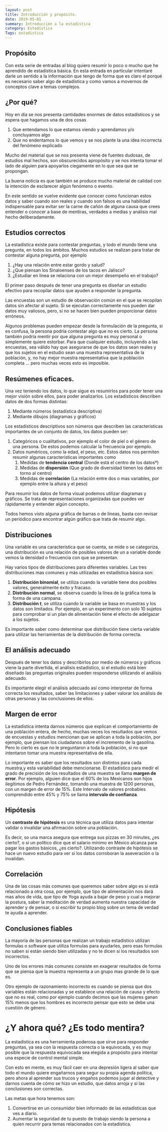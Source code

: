 ```yaml
---
layout: post
title: Introducción y propósito.
date: 2019-05-01
summary: Introducción a la estadística
category: Estadística
Tags: estadistica
---
```


## Propósito

Con esta serie de entradas al blog quiero resumir lo poco o mucho que he aprendido de estadística básica.
En esta entrada en particular intentaré darle un sentido a la información que tengo de forma que es claro el porqué es necesario saber algo de estadística y como vamos a movernos de conceptos clave a temas complejos.

## ¿Por qué?

Hoy en día se nos presenta cantidades enormes de datos estadísticos y se espera que hagamos una de dos cosas
1. Que entendamos lo que estamos viendo y aprendamos y/o concluyamos algo
2. Que no endentamos lo que vemos y se nos plante la una idea incorrecta del fenómeno explicado

Mucho del material que se nos presenta viene de fuentes dudosas, de estudios mal hechos, son obscurecidos apropósito y se nos intenta tomar el lado de alguien para apoyarlos ciegamente en lo que sea que se propongan.

La buena noticia es que también se produce mucho material de calidad con la intención de esclarecer algún fenómeno o evento.

En este sentido se vuelve evidente que conocer como funcionan estos datos y saber cuando son reales y cuando son falsos es una habilidad indispensable para evitar ser la carne de cañón de alguna causa que crees entender o conocer a base de mentiras, verdades a medias y análisis mal hecho deliberadamente.

## Estudios correctos

La estadística existe para contestar preguntas, y todo el mundo tiene una pregunta, en todos los ámbitos. Muchos estudios se realizan para tratar de contestar alguna pregunta, por ejemplo

1.  ¿Hay una relación entre estar gordo y salud?
1.  ¿Que piensan los Sinaloenses de los tacos en Jalisco?
1.  ¿Estudiar en linea se relaciona con un mejor desempeño en el trabajo?

El primer paso después de tener una pregunta es diseñar un estudio efectivo para recopilar datos que ayuden a responder la pregunta.

Las encuestas son un estudio de observación común en el que se recopilan datos sin afectar al sujeto.
Si se ejecutan correctamente nos pueden dar datos muy valiosos, pero, si no se hacen bien pueden proporcionar datos erróneos.

Algunos problemas pueden empezar desde la formulación de la pregunta, si es confusa, la persona podría contestar algo que no es cierto.
La persona también podría mentir por que alguna pregunta es muy personal o simplemente quiere estorbar.
Para que cualquier estudio, incluyendo a las encuestas, sea válido hay que asegurarse de que los datos sean reales y que los sujetos en el estudio sean una muestra representativa de la población, y, no hay mejor muestra representativa que la población completa ... pero muchas veces esto es imposible.

## Resúmenes eficaces.

Una vez teniendo los datos, lo que sigue es resumirlos para poder tener una mejor visión sobre ellos, para poder analizarlos.
Los estadísticos describen datos de dos formas distintas:

1.  Mediante números (estadística descriptiva)
2.  Mediante dibujos (diagramas y gráficos)

Los estadísticos descriptivos son números que describen las características importantes de un conjunto de datos, los datos pueden ser:

1.  Categóricos o cualitativos, por ejemplo el color de piel o el género de una persona. De estos podemos calcular la frecuencia por ejemplo.
2.  Datos numéricos, como la edad, el peso, etc. Estos datos nos permiten resumir algunas características importantes como
    1.  Medidas de **tendencia central** (Donde está el centro de los datosº)
    1.  Medidas de **dispersión** (Que grado de diversidad tienen los datos en torno al centro)
    1.  Medidas de **correlación** (La relación entre dos o mas variables, por ejemplo entre la altura y el peso)

Para resumir los datos de forma visual podemos utilizar diagramas y gráficos. Se trata de representaciones organizadas que puedes ver rápidamente y entender algún concepto.

Todos hemos visto alguna gráfica de barras o de lineas, basta con revisar un periódico para encontrar algún gráfico que trata de resumir algo.

## Distribuciones

Una variable es una característica que se cuenta, se mide o se categoriza, una distribución es una relación de posibles valores de un a variable donde vemos la densidad o frecuencia con que se presentan.

Hay varios tipos de distribuciones para diferentes variables. Las tres distribuciones mas comunes y más utilizadas en estadística básica son:

1.  **Distribución binomial**, se utiliza cuando la variable tiene dos posibles valores, generalmente éxito y fracaso.
1.  **Distribución normal**, se observa cuando la línea de la gráfica toma la forma de una campana.
1.  **Distribución *t***, se utiliza cuando la variable se basa en muestras y los datos son limitados. Por ejemplo, en un experimento con solo 10 sujetos para comprobar si un plan de alimentación tiene el efecto de adelgazar a los sujetos.

Es importante saber como determinar que distribución tiene cierta variable para utilizar las herramientas de la distribución de forma correcta.

## El análisis adecuado

Después de tener los datos y describirlos por medio de números y gráficos viene la parte divertida, el análisis estadístico, si el estudio está bien diseñado las preguntas originales pueden responderse utilizando el análisis adecuado.

Es importante elegir el análisis adecuado así como interpretar de forma correcta los resultados, saber las limitaciones y saber valorar los análisis de otras personas y las conclusiones de ellos.

## Margen de error

La estadística intenta darnos números que explican el comportamiento de una población entera, de hecho, muchas veces los resultados que vemos de encuestas y estudios mencionan que se aplican a toda la población, por ejemplo, que piensan los ciudadanos sobre el incremento de la gasolina. Pero lo cierto es que no le preguntaron a toda la población, si no que intentaron tomar una muestra representativa de ella.

Lo importante es saber que los resultados son distintos para cada muestra,y esta variabilidad debe mencionarse.
El estadístico para medir el grado de precisión de los resultados de una muestra se llama **margen de error**.
Por ejemplo, alguien dice que el 60% de los Mexicanos son hijos ilegítimos de Pedro Fernández, tomando una muestra de 1200 personas, con un margen de error de 15%. Este Intervalo de valores probables comprendido entre 45% y 75% se llama **intervalo de confianza**.

## Hipótesis

Un **contraste de hipótesis** es una técnica que utiliza datos para intentar validar o invalidar una afirmación sobre una población.

Es decir, so una marca asegura que entrega sus pizzas en 30 minutes, ¿es cierto?, o si un político dice que el salario mínimo en México alcanza para pagar los gastos básicos, ¿es cierto?. Utilizando contraste de hipótesis se hace un nuevo estudio para ver si los datos corroboran la aseveración o la invalidan.

## Correlación

Una de las cosas más comunes que queremos saber sobre algo es si está relacionado a otra cosa, por ejemplo, que tipo de alimentación nos dará mas años de vida, que tipo de Yoga ayuda a bajar de peso y cual a mejorar la postura, saber la meditación de verdad aumenta nuestra capacidad de aprender y de pensar, o si escribir tu propio blog sobre un tema de verdad te ayuda a aprender.

## Conclusiones fiables

La mayoría de las personas que realizan un trabajo estadístico utilizan formulas o software que utiliza formulas para ayudarles, pero esas formulas no saben si están siendo bien utilizadas y no te dicen si los resultados son incorrectos.

Uno de los errores más comunes consiste en exagerar resultados de forma que se piensa que la muestra representa a un grupo mas grande de lo que es.

Otro ejemplo de razonamiento incorrecto es cuando se piensa que dos variables están relacionadas y se establece una relación de causa y efecto que no es real, como por ejemplo cuando decimos que las mujeres ganan 15% menos que los hombres es incorrecto pensar que esto se debe una cuestión de género.

# ¿Y ahora qué? ¿Es todo mentira?

La estadística es una herramienta poderosa que sirve para responder preguntas, ya sea con la respuesta correcta o la equivocada, y es muy posible que la respuesta equivocada sea elegida a propósito para intentar una especie de control mental simple.

Con esto en mente, es muy fácil caer en una depresión ligera al saber que todo el mundo quiere engañarnos para segur su propia agenda política, pero ahora al aprender sus trucos y engaños podemos jugar al detective y darnos cuenta de cómo se hizo un estudio, que datos arroja y si las conclusiones son correctas.

Las metas que hora tenemos son:

1.  Convertirse en un consumidor bien informado de las estadísticas que ves a diario.
1.  Aumentar la seguridad de tu puesto de trabajo siendo la persona a quien recurrir para temas relacionados con la estadística.
